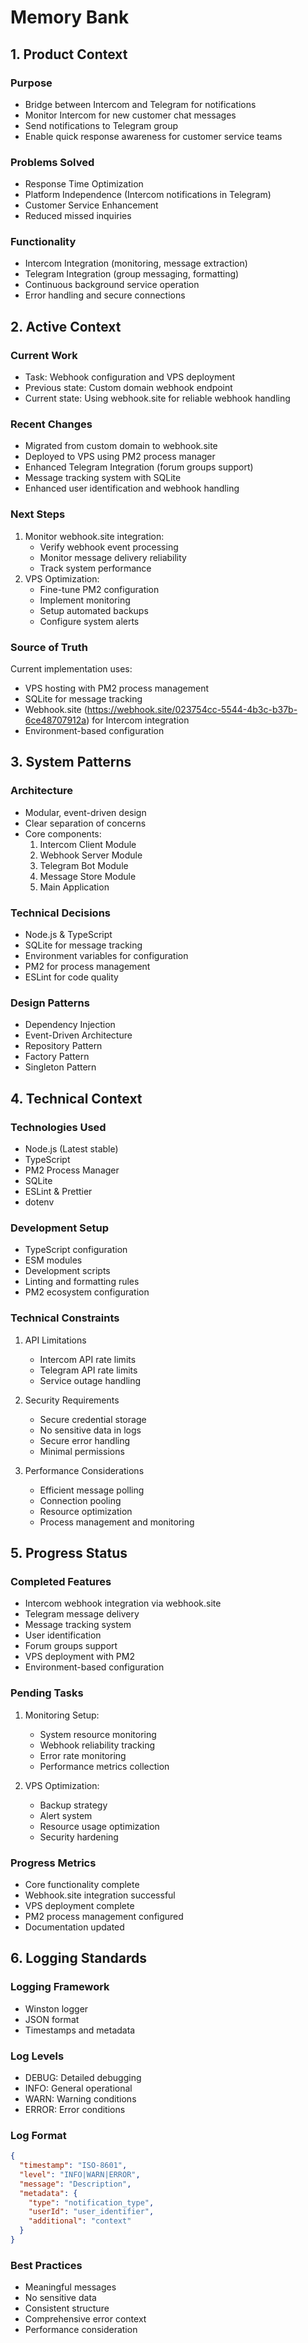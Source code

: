 # Memory Bank

## 1. Product Context

### Purpose
- Bridge between Intercom and Telegram for notifications
- Monitor Intercom for new customer chat messages
- Send notifications to Telegram group
- Enable quick response awareness for customer service teams

### Problems Solved
- Response Time Optimization
- Platform Independence (Intercom notifications in Telegram)
- Customer Service Enhancement
- Reduced missed inquiries

### Functionality
- Intercom Integration (monitoring, message extraction)
- Telegram Integration (group messaging, formatting)
- Continuous background service operation
- Error handling and secure connections

## 2. Active Context

### Current Work
- Task: Webhook configuration and VPS deployment
- Previous state: Custom domain webhook endpoint
- Current state: Using webhook.site for reliable webhook handling

### Recent Changes
- Migrated from custom domain to webhook.site
- Deployed to VPS using PM2 process manager
- Enhanced Telegram Integration (forum groups support)
- Message tracking system with SQLite
- Enhanced user identification and webhook handling

### Next Steps
1. Monitor webhook.site integration:
   - Verify webhook event processing
   - Monitor message delivery reliability
   - Track system performance
2. VPS Optimization:
   - Fine-tune PM2 configuration
   - Implement monitoring
   - Setup automated backups
   - Configure system alerts

### Source of Truth
Current implementation uses:
- VPS hosting with PM2 process management
- SQLite for message tracking
- Webhook.site (https://webhook.site/023754cc-5544-4b3c-b37b-6ce48707912a) for Intercom integration
- Environment-based configuration

## 3. System Patterns

### Architecture
- Modular, event-driven design
- Clear separation of concerns
- Core components:
  1. Intercom Client Module
  2. Webhook Server Module
  3. Telegram Bot Module
  4. Message Store Module
  5. Main Application

### Technical Decisions
- Node.js & TypeScript
- SQLite for message tracking
- Environment variables for configuration
- PM2 for process management
- ESLint for code quality

### Design Patterns
- Dependency Injection
- Event-Driven Architecture
- Repository Pattern
- Factory Pattern
- Singleton Pattern

## 4. Technical Context

### Technologies Used
- Node.js (Latest stable)
- TypeScript
- PM2 Process Manager
- SQLite
- ESLint & Prettier
- dotenv

### Development Setup
- TypeScript configuration
- ESM modules
- Development scripts
- Linting and formatting rules
- PM2 ecosystem configuration

### Technical Constraints
1. API Limitations
   - Intercom API rate limits
   - Telegram API rate limits
   - Service outage handling

2. Security Requirements
   - Secure credential storage
   - No sensitive data in logs
   - Secure error handling
   - Minimal permissions

3. Performance Considerations
   - Efficient message polling
   - Connection pooling
   - Resource optimization
   - Process management and monitoring

## 5. Progress Status

### Completed Features
- Intercom webhook integration via webhook.site
- Telegram message delivery
- Message tracking system
- User identification
- Forum groups support
- VPS deployment with PM2
- Environment-based configuration

### Pending Tasks
1. Monitoring Setup:
   - System resource monitoring
   - Webhook reliability tracking
   - Error rate monitoring
   - Performance metrics collection

2. VPS Optimization:
   - Backup strategy
   - Alert system
   - Resource usage optimization
   - Security hardening

### Progress Metrics
- Core functionality complete
- Webhook.site integration successful
- VPS deployment complete
- PM2 process management configured
- Documentation updated

## 6. Logging Standards

### Logging Framework
- Winston logger
- JSON format
- Timestamps and metadata

### Log Levels
- DEBUG: Detailed debugging
- INFO: General operational
- WARN: Warning conditions
- ERROR: Error conditions

### Log Format
```json
{
  "timestamp": "ISO-8601",
  "level": "INFO|WARN|ERROR",
  "message": "Description",
  "metadata": {
    "type": "notification_type",
    "userId": "user_identifier",
    "additional": "context"
  }
}
```

### Best Practices
- Meaningful messages
- No sensitive data
- Consistent structure
- Comprehensive error context
- Performance consideration